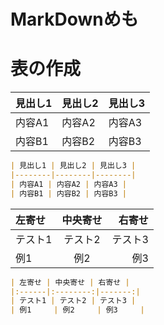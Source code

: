 # MarkDownめも
# 表の作成
| 見出し1 | 見出し2 | 見出し3 |
|--------|--------|--------|
| 内容A1 | 内容A2 | 内容A3 |
| 内容B1 | 内容B2 | 内容B3 |
```md
| 見出し1 | 見出し2 | 見出し3 |
|--------|--------|--------|
| 内容A1 | 内容A2 | 内容A3 |
| 内容B1 | 内容B2 | 内容B3 |
```

| 左寄せ | 中央寄せ | 右寄せ |
|:------|:--------:|-------:|
| テスト1 | テスト2 | テスト3 |
| 例1     | 例2     | 例3     |
```md
| 左寄せ | 中央寄せ | 右寄せ |
|:------|:--------:|-------:|
| テスト1 | テスト2 | テスト3 |
| 例1     | 例2     | 例3     |
```


<style>
table {
  display: block;
  overflow-x: auto;
  white-space: nowrap;
}
// CSS を追加することで、テーブルを横スクロールにできます（index.html に追記）:
</style>